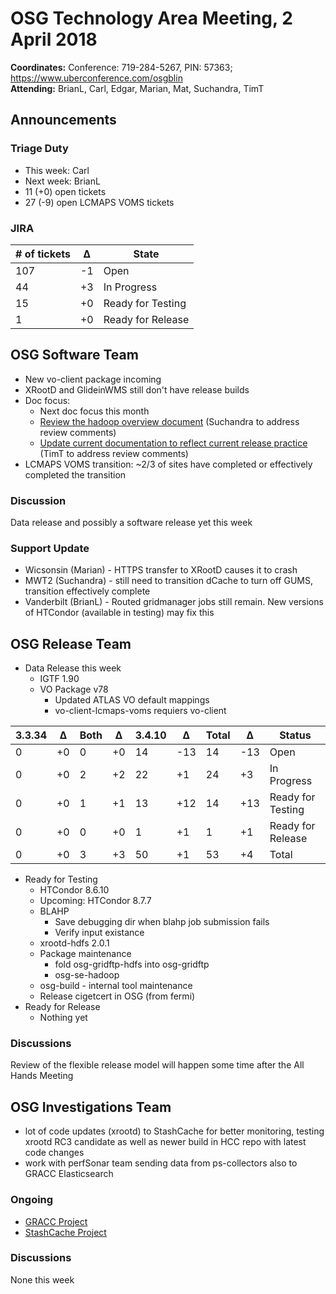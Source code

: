 # OSG Technology Area Meeting,  2 April 2018

**Coordinates:** Conference: 719-284-5267, PIN: 57363; <https://www.uberconference.com/osgblin>  
**Attending:** BrianL, Carl, Edgar, Marian, Mat, Suchandra, TimT


## Announcements


### Triage Duty

-   This week: Carl
-   Next week: BrianL
-   11 (+0) open tickets
-   27 (-9) open LCMAPS VOMS tickets


### JIRA

| # of tickets | &Delta; | State             |
|------------ |------- |----------------- |
| 107          | -1      | Open              |
| 44           | +3      | In Progress       |
| 15           | +0      | Ready for Testing |
| 1            | +0      | Ready for Release |


## OSG Software Team

-   New vo-client package incoming
-   XRootD and GlideinWMS still don't have release builds
-   Doc focus:  
    -   Next doc focus this month
    -   [Review the hadoop overview document](https://github.com/opensciencegrid/docs/pull/325) (Suchandra to address review comments)
    -   [Update current documentation to reflect current release practice](https://github.com/opensciencegrid/technology/pull/443) (TimT to address review comments)
-   LCMAPS VOMS transition: ~2/3 of sites have completed or effectively completed the transition


### Discussion

Data release and possibly a software release yet this week


### Support Update

- Wicsonsin (Marian) - HTTPS transfer to XRootD causes it to crash
- MWT2 (Suchandra) - still need to transition dCache to turn off GUMS, transition effectively complete
- Vanderbilt (BrianL) - Routed gridmanager jobs still remain. New versions of HTCondor (available in testing) may fix this

## OSG Release Team

-   Data Release this week
    -   IGTF 1.90
    -   VO Package v78
        -   Updated ATLAS VO default mappings
        -   vo-client-lcmaps-voms requiers vo-client

| 3.3.34 | &Delta; | Both | &Delta; | 3.4.10 | &Delta; | Total | &Delta; | Status            |
|------- |-------- |----- |-------- |------- |-------- |------ |-------- |------------------ |
| 0      | +0      | 0    | +0      | 14     | -13     | 14    | -13     | Open              |
| 0      | +0      | 2    | +2      | 22     | +1      | 24    | +3      | In Progress       |
| 0      | +0      | 1    | +1      | 13     | +12     | 14    | +13     | Ready for Testing |
| 0      | +0      | 0    | +0      | 1      | +1      | 1     | +1      | Ready for Release |
| 0      | +0      | 3    | +3      | 50     | +1      | 53    | +4      | Total             |

-   Ready for Testing  
    -   HTCondor 8.6.10
    -   Upcoming: HTCondor 8.7.7
    -   BLAHP
        -   Save debugging dir when blahp job submission fails
        -   Verify input existance
    -   xrootd-hdfs 2.0.1
    -   Package maintenance
        -   fold osg-gridftp-hdfs into osg-gridftp
        -   osg-se-hadoop
    -   osg-build - internal tool maintenance
    -   Release cigetcert in OSG (from fermi)
-   Ready for Release  
    -   Nothing yet

### Discussions

Review of the flexible release model will happen some time after the All Hands Meeting  


## OSG Investigations Team

-   lot of code updates (xrootd) to StashCache for better monitoring, testing xrootd RC3 candidate as well as newer build in HCC repo with latest code changes
-   work with perfSonar team sending data from ps-collectors also to GRACC Elasticsearch


### Ongoing

-   [GRACC Project](https://jira.opensciencegrid.org/projects/GRACC/)
-   [StashCache Project](https://opensciencegrid.github.io/StashCache/)


### Discussions

None this week
